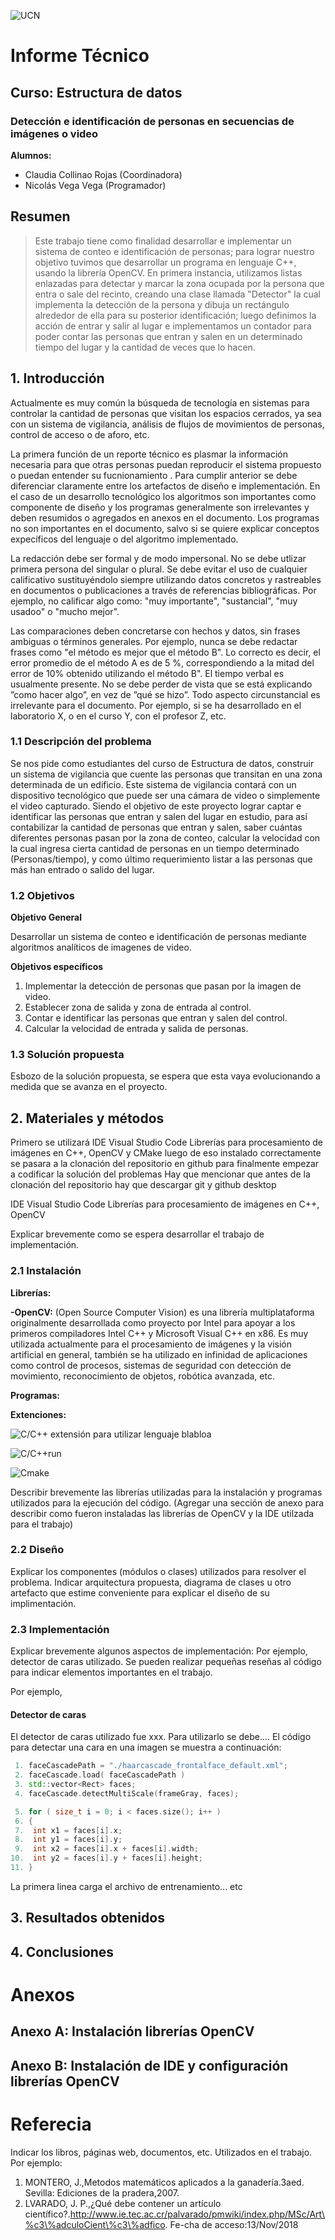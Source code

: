 ![UCN](images/60x60-ucn-negro.png)


# Informe Técnico 
## Curso: Estructura de datos
### Detección e identificación de personas en secuencias de imágenes o video

**Alumnos:**

* Claudia Collinao Rojas (Coordinadora)
* Nicolás Vega Vega (Programador)

## Resumen 

> Este trabajo tiene como finalidad desarrollar e implementar un sistema de conteo e identificación de personas; para lograr nuestro objetivo tuvimos que desarrollar un programa en lenguaje C++, usando la librería OpenCV. En primera instancia, utilizamos listas enlazadas para detectar y marcar la zona ocupada por la persona que entra o sale del recinto, creando una clase llamada "Detector" la cual implementa la detección de la persona y dibuja un rectángulo alrededor de ella para su posterior identificación; luego definimos la acción de entrar y salir al lugar e implementamos un contador para poder contar las personas que entran y salen en un determinado tiempo del lugar y la cantidad de veces que lo hacen.  

## 1. Introducción
Actualmente es muy común la búsqueda de tecnología en sistemas para controlar la cantidad de personas que visitan los espacios cerrados, ya sea con un sistema de vigilancia, análisis de flujos de movimientos de personas, control de acceso o de aforo, etc.

La primera función de un reporte técnico es plasmar la información necesaria para que otras personas puedan reproducir el sistema propuesto o puedan entender su fucnionamiento . Para cumplir anterior se debe diferenciar claramente entre los artefactos de diseño e implementación. En el caso de un desarrollo tecnológico los algoritmos son importantes como componente de diseño y los programas generalmente son irrelevantes y deben resumidos o agregados en anexos en el documento. Los programas no son importantes en el documento, salvo si se quiere explicar conceptos expecíficos del lenguaje o del algoritmo implementado.

La redacción debe ser formal y de modo impersonal. No se debe utlizar primera persona del singular o plural. Se debe evitar el uso de cualquier calificativo sustituyéndolo siempre utilizando datos concretos y rastreables en documentos o publicaciones a través de referencias bibliográficas. Por ejemplo, no calificar algo como: "muy importante", "sustancial", "muy usadoo" o "mucho mejor".

Las comparaciones deben concretarse con hechos y datos, sin frases ambiguas o términos generales. Por ejemplo, nunca se debe redactar frases como "el método es mejor que el método B". Lo correcto es decir, el error promedio de el método A es de 5 %, correspondiendo a la mitad del error de 10% obtenido utilizando el método B". El tiempo verbal es usualmente presente. No se debe perder de vista que se está explicando ”como hacer algo”, en vez de ”qué se hizo”. Todo aspecto circunstancial es irrelevante para el documento. Por ejemplo, si se ha desarrollado en el laboratorio X, o en el curso Y, con el profesor Z, etc.

### 1.1 Descripción del problema

Se nos pide como estudiantes del curso de Estructura de datos, construir un sistema de vigilancia que cuente las personas que transitan en una zona determinada de un edificio. Este sistema de vigilancia contará con un dispositivo tecnológico que puede ser una cámara de video o simplemente el video capturado. Siendo el objetivo de este proyecto lograr captar e identificar las personas que entran y salen del lugar en estudio, para así contabilizar la cantidad de personas que entran y salen, saber cuántas diferentes personas pasan por la zona de conteo, calcular la velocidad con la cual ingresa cierta cantidad de personas en un tiempo determinado (Personas/tiempo), y como último requerimiento listar a las personas que más han entrado o salido del lugar.


### 1.2 Objetivos 

**Objetivo General**

Desarrollar un sistema de conteo e identificación de personas mediante algoritmos analíticos de imagenes de video.

**Objetivos específicos**

1. Implementar la detección de personas que pasan por la imagen de video.
2. Establecer zona de salida y zona de entrada al control.
3. Contar e identificar las personas que entran y salen del control.
4. Calcular la velocidad de entrada y salida de personas.



### 1.3 Solución propuesta

Esbozo de la solución propuesta, se espera que esta vaya evolucionando a medida que se avanza en el proyecto.

## 2. Materiales y métodos

Primero se utilizará IDE Visual Studio Code Librerías para procesamiento de imágenes en C++, OpenCV y CMake luego de eso instalado correctamente se pasara a la clonación del repositorio en github para finalmente empezar a codificar la solución del problemas 
Hay que mencionar que antes de la clonación del repositorio hay que descargar git y github desktop

IDE Visual Studio Code
Librerías para procesamiento de imágenes en C++, OpenCV

Explicar brevemente como se espera desarrollar el trabajo de implementación.

### 2.1 Instalación

**Librerías:**

**-OpenCV:** (Open Source Computer Vision) es una librería multiplataforma originalmente desarrollada como proyecto por Intel para apoyar a los primeros compiladores Intel C++ y Microsoft Visual C++ en x86. Es muy utilizada actualmente para el procesamiento de imágenes y la visión artificial en general, también se ha utilizado en infinidad de aplicaciones como control de procesos, sistemas de seguridad con detección de movimiento, reconocimiento de objetos, robótica avanzada, etc.

**Programas:**

**Extenciones:**

![C/C++](images/c++.png) extensión para utilizar lenguaje blabloa

![C/C++run](images/c++run.png)

![Cmake](images/cmake.png)



Describir brevemente las librerías utilizadas para la instalación y programas utilizados para la ejecución del código. (Agregar una sección de anexo para describir como fueron instaladas las librerías de OpenCV y la IDE utilzada para el trabajo)

### 2.2 Diseño 

Explicar los componentes (módulos o clases) utilizados para resolver el problema. Indicar arquitectura propuesta, diagrama de clases u otro artefacto que estime conveniente para explicar el diseño de su implimentación.

### 2.3 Implementación

Explicar brevemente algunos aspectos de implementación: Por ejemplo, detector de caras utilizado. Se pueden realizar pequeñas reseñas al código para indicar elementos importantes en el trabajo.

Por ejemplo, 

#### Detector de caras

El detector de caras utilizado fue xxx. Para utilizarlo se debe.... El código para detectar una cara en una imagen se muestra a continuación:

```c++
 1. faceCascadePath = "./haarcascade_frontalface_default.xml";
 2. faceCascade.load( faceCascadePath )
 3. std::vector<Rect> faces;
 4. faceCascade.detectMultiScale(frameGray, faces);

 5. for ( size_t i = 0; i < faces.size(); i++ )
 6. {
 7.  int x1 = faces[i].x;
 8.  int y1 = faces[i].y;
 9.  int x2 = faces[i].x + faces[i].width;
10.  int y2 = faces[i].y + faces[i].height;
11. }
```
La primera linea carga el archivo de entrenamiento... etc

## 3. Resultados obtenidos

## 4. Conclusiones

# Anexos

## Anexo A: Instalación librerías OpenCV

## Anexo B: Instalación de IDE y configuración librerías OpenCV

# Referecia

Indicar los libros, páginas web, documentos, etc. Utilizados en el trabajo. Por ejemplo:

1. MONTERO, J.,Metodos matemáticos aplicados a la ganadería.3aed. Sevilla: Ediciones de la pradera,2007.
2. LVARADO,   J.   P.,¿Qué   debe   contener   un   artículo   científico?.http://www.ie.tec.ac.cr/palvarado/pmwiki/index.php/MSc/Art\%c3\%adculoCient\%c3\%adfico. Fe-cha de acceso:13/Nov/2018


